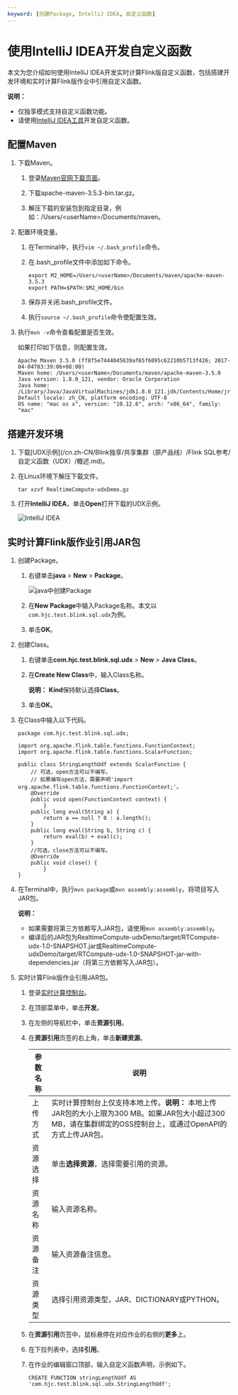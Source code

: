 ```yaml
---
keyword: [创建Package, IntelliJ IDEA, 自定义函数]
---
```


# 使用IntelliJ IDEA开发自定义函数

本文为您介绍如何使用IntelliJ IDEA开发实时计算Flink版自定义函数，包括搭建开发环境和实时计算Flink版作业中引用自定义函数。

**说明：**

-   仅独享模式支持自定义函数功能。
-   请使用[IntelliJ IDEA工具](https://www.jetbrains.com/idea/download/#section=mac)开发自定义函数。

## 配置Maven

1.  下载Maven。

    1.  登录[Maven官网下载页面](http://maven.apache.org/download.cgi)。

    2.  下载apache-maven-3.5.3-bin.tar.gz。

    3.  解压下载的安装包到指定目录，例如：/Users/<userName\>/Documents/maven。

2.  配置环境变量。

    1.  在Terminal中，执行`vim ~/.bash_profile`命令。

    2.  在.bash\_profile文件中添加如下命令。

        ```
        export M2_HOME=/Users/<userName>/Documents/maven/apache-maven-3.5.3
        export PATH=$PATH:$M2_HOME/bin
        ```

    3.  保存并关闭.bash\_profile文件。

    4.  执行`source ~/.bash_profile`命令使配置生效。

3.  执行`mvn -v`命令查看配置是否生效。

    如果打印如下信息，则配置生效。

    ```
    Apache Maven 3.5.0 (ff8f5e7444045639af65f6095c62210b5713f426; 2017-04-04T03:39:06+08:00)
    Maven home: /Users/<userName>/Documents/maven/apache-maven-3.5.0
    Java version: 1.8.0_121, vendor: Oracle Corporation
    Java home: /Library/Java/JavaVirtualMachines/jdk1.8.0_121.jdk/Contents/Home/jre
    Default locale: zh_CN, platform encoding: UTF-8
    OS name: "mac os x", version: "10.12.6", arch: "x86_64", family: "mac"
    ```


## 搭建开发环境

1.  下载[UDX示例](/cn.zh-CN/Blink独享/共享集群（原产品线）/Flink SQL参考/自定义函数（UDX）/概述.md)。

2.  在Linux环境下解压下载文件。

    ```
    tar xzvf RealtimeCompute-udxDemo.gz
    ```

3.  打开**IntelliJ IDEA**，单击**Open**打开下载的UDX示例。

    ![IntelliJ IDEA](https://static-aliyun-doc.oss-accelerate.aliyuncs.com/assets/img/zh-CN/9684359951/p34496.png)


## 实时计算Flink版作业引用JAR包

1.  创建Package。

    1.  右键单击**java** \> **New** \> **Package**。

        ![java中创建Package](https://static-aliyun-doc.oss-accelerate.aliyuncs.com/assets/img/zh-CN/9684359951/p34497.png)

    2.  在**New Package**中输入Package名称。本文以`com.hjc.test.blink.sql.udx`为例。

    3.  单击**OK**。

2.  创建Class。

    1.  右键单击**com.hjc.test.blink.sql.udx** \> **New** \> **Java Class**。

    2.  在**Create New Class**中，输入Class名称。

        **说明：** **Kind**保持默认选择**Class**。

    3.  单击**OK**。

3.  在Class中输入以下代码。

    ```
    package com.hjc.test.blink.sql.udx;
    
    import org.apache.flink.table.functions.FunctionContext;
    import org.apache.flink.table.functions.ScalarFunction;
    
    public class StringLengthUdf extends ScalarFunction {
        // 可选，open方法可以不编写。
        // 如果编写open方法，需要声明'import org.apache.flink.table.functions.FunctionContext;'。
        @Override
        public void open(FunctionContext context) {
            }
        public long eval(String a) {
            return a == null ? 0 : a.length();
        }
        public long eval(String b, String c) {
            return eval(b) + eval(c);
        }
        //可选，close方法可以不编写。
        @Override
        public void close() {
            }
    }
    ```

4.  在Terminal中，执行`mvn package`或`mvn assembly:assembly`，将项目写入JAR包。

    **说明：**

    -   如果需要将第三方依赖写入JAR包，请使用`mvn assembly:assembly`。
    -   编译后的JAR包为RealtimeCompute-udxDemo/target/RTCompute-udx-1.0-SNAPSHOT.jar或RealtimeCompute-udxDemo/target/RTCompute-udx-1.0-SNAPSHOT-jar-with-dependencies.jar（将第三方依赖写入JAR包）。
5.  实时计算Flink版作业引用JAR包。

    1.  登录[实时计算控制台](https://stream.console.aliyun.com)。

    2.  在顶部菜单中，单击**开发**。

    3.  在左侧的导航栏中，单击**资源引用**。

    4.  在**资源引用**页签的右上角，单击**新建资源**。

        |参数名称|说明|
        |----|--|
        |上传方式|实时计算控制台上仅支持本地上传。**说明：** 本地上传JAR包的大小上限为300 MB。如果JAR包大小超过300 MB，请在集群绑定的OSS控制台上，或通过OpenAPI的方式上传JAR包。 |
        |资源选择|单击**选择资源**，选择需要引用的资源。|
        |资源名称|输入资源名称。|
        |资源备注|输入资源备注信息。|
        |资源类型|选择引用资源类型，JAR、DICTIONARY或PYTHON。|

    5.  在**资源引用**页签中，鼠标悬停在对应作业的右侧的**更多**上。

    6.  在下拉列表中，选择**引用**。

    7.  在作业的编辑窗口顶部，输入自定义函数声明，示例如下。

        ```
        CREATE FUNCTION stringLengthUdf AS 'com.hjc.test.blink.sql.udx.StringLengthUdf';
        ```


